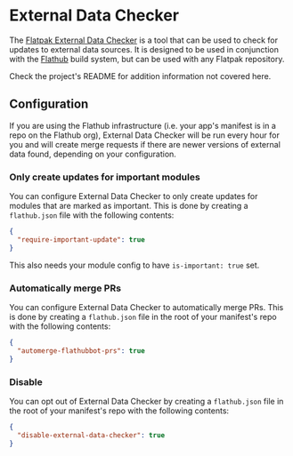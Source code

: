 # External Data Checker

The [Flatpak External Data Checker](https://github.com/flathub/flatpak-external-data-checker) is a tool that can be used to check for updates to external data sources. It is designed to be used in conjunction with the [Flathub](https://flathub.org) build system, but can be used with any Flatpak repository.

Check the project's README for addition information not covered here.

## Configuration

If you are using the Flathub infrastructure (i.e. your app's manifest is in a repo on the Flathub org), External Data Checker will be run every hour for you and will create merge requests if there are newer versions of external data found, depending on your configuration.

### Only create updates for important modules

You can configure External Data Checker to only create updates for modules that are marked as important. This is done by creating a `flathub.json` file with the following contents:

```json title="flathub.json"
{
  "require-important-update": true
}
```

This also needs your module config to have `is-important: true` set.

### Automatically merge PRs

You can configure External Data Checker to automatically merge PRs. This is done by creating a `flathub.json` file in the root of your manifest's repo with the following contents:

```json title="flathub.json"
{
  "automerge-flathubbot-prs": true
}
```

### Disable

You can opt out of External Data Checker by creating a `flathub.json` file in the root of your manifest's repo with the following contents:

```json title="flathub.json"
{
  "disable-external-data-checker": true
}
```
